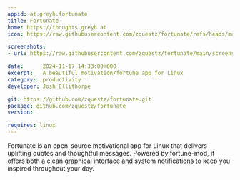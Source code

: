 ```yaml
---
appid: at.greyh.fortunate
title: Fortunate
home: https://thoughts.greyh.at
icon: https://raw.githubusercontent.com/zquestz/fortunate/refs/heads/main/icon/fortunate.png

screenshots:
- url: https://raw.githubusercontent.com/zquestz/fortunate/main/screenshot.png

date:      2024-11-17 14:33:00+000
excerpt:   A beautiful motivation/fortune app for Linux
category:  productivity
developer: Josh Ellithorpe

git: https://github.com/zquestz/fortunate.git
package: github.com/zquestz/fortunate
version: 

requires: linux
---
```


Fortunate is an open-source motivational app for Linux that delivers uplifting quotes and thoughtful messages. Powered by fortune-mod, it offers both a clean graphical interface and system notifications to keep you inspired throughout your day.

